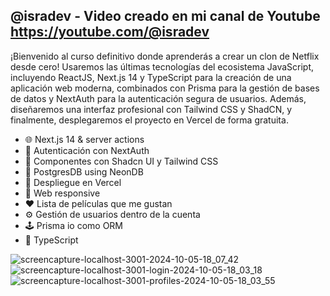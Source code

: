 ## @isradev - Video creado en mi canal de Youtube https://youtube.com/@isradev

¡Bienvenido al curso definitivo donde aprenderás a crear un clon de Netflix desde cero! Usaremos las últimas tecnologías del ecosistema JavaScript, incluyendo ReactJS, Next.js 14 y TypeScript para la creación de una aplicación web moderna, combinados con Prisma para la gestión de bases de datos y NextAuth para la autenticación segura de usuarios. Además, diseñaremos una interfaz profesional con Tailwind CSS y ShadCN, y finalmente, desplegaremos el proyecto en Vercel de forma gratuita.

-   🌐 Next.js 14 & server actions
-   🔐 Autenticación con NextAuth
-   🎨 Componentes con Shadcn UI y Tailwind CSS
-   💾 PostgresDB using NeonDB
-   🚀 Despliegue en Vercel
-   📱 Web responsive
-   ❤️ Lista de películas que me gustan
-   ⚙️ Gestión de usuarios dentro de la cuenta
-   🕹️ Prisma io como ORM
-   🔗 TypeScript

![screencapture-localhost-3001-2024-10-05-18_07_42](https://github.com/user-attachments/assets/635413bb-5f6e-4367-928e-ce945e5f469b)
![screencapture-localhost-3001-login-2024-10-05-18_03_18](https://github.com/user-attachments/assets/b3231f84-bf74-46a7-ac46-5e263dab21a1)
![screencapture-localhost-3001-profiles-2024-10-05-18_03_55](https://github.com/user-attachments/assets/90876862-ee70-482b-9f21-f2d2c373a989)
